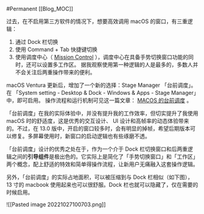 #Permanent
[[Blog_MOC]] 

过去，在不启用第三方软件的情况下，想要高效调用 macOS 的窗口，有三重逻辑：
1. 通过 Dock 栏切换
2. 使用 Command + Tab 快捷键切换
3. 使用调度中心（ [Mission Control](https://support.apple.com/en-hk/HT204100) ），调度中心在具备手势切换窗口功能的同时，还可以设置多工作区。
据我观察使用第一种逻辑的人是最多的，多数人并不会关注后两重操作带来的便利。

macOS Ventura 更新后，增加了一个新的选择：Stage Manager 「台前调度」。
在 「System setting - Desktop & Dock - Windows & Apps - Stage Manager」中，即可启用。
操作流程和运行机制可见这一篇文章： [MACOS 的台前调度](https://pepcn.com/macos/macos-de-tai-qian-diao-du) 。

「台前调度」在我的实际体验中，并没有提升我的工作效率，但切实提升了我使用 macOS 时的舒适度，这是优秀的交互设计、 UI 设计和高帧率的动态体验带来的。不过，在 13.0 版中，开启的窗口较多时，会有明显的掉帧，希望后期版本可以修复。多屏幕使用时，新窗口的启动逻辑也有些琢磨不透。

「台前调度」设计的优秀之处在于，作为一个介于 Dock 栏切换窗口和后两重逻辑之间的**引导组件**是极出色的。它实际上是简化了「手势切换窗口」和「工作区」两个概念，配上舒适的特效和简单得操作流程，让新用户无痛融入这套操作逻辑。

另外，「台前调度」的实际占地面积，可以被压缩到与 Dock 栏相似（如下图），13 寸的 macbook 使用起来也可以很舒服。Dock 栏也就可以隐藏了，仅在需要的时候启用。

![[Pasted image 20221027100703.png]]
